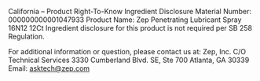  
 
 
California – Product Right-To-Know Ingredient Disclosure 
Material Number: 000000000001047933 
Product Name: Zep Penetrating Lubricant Spray 16N12 12Ct 
Ingredient disclosure for this product is not required per SB 258 Regulation. 
 
For additional information or question, please contact us at: 
Zep, Inc. 
C/O Technical Services 
3330 Cumberland Blvd. SE, Ste 700 
Atlanta, GA 30339 
Email: asktech@zep.com 
 
 
 
 

